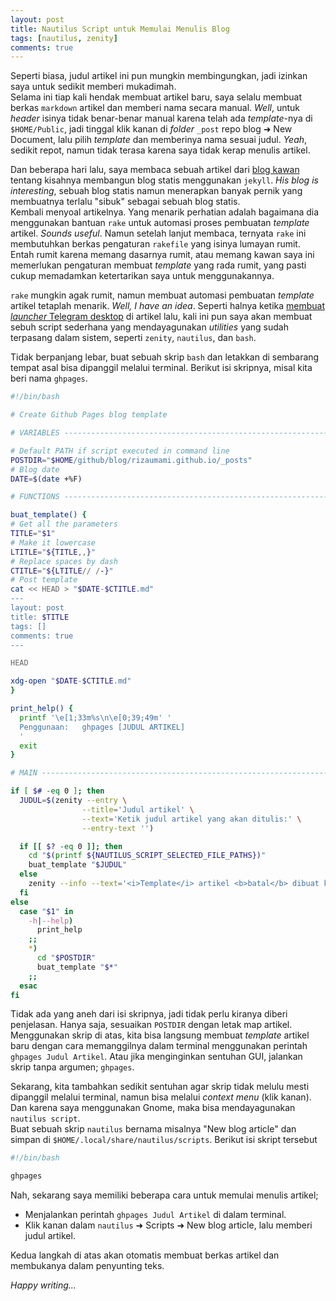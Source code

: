 ```yaml
---
layout: post
title: Nautilus Script untuk Memulai Menulis Blog
tags: [nautilus, zenity]
comments: true
---
```


Seperti biasa, judul artikel ini pun mungkin membingungkan, jadi izinkan saya untuk sedikit memberi mukadimah.  
Selama ini tiap kali hendak membuat artikel baru, saya selalu membuat berkas `markdown` artikel dan memberi nama secara manual. _Well_, untuk _header_ isinya tidak benar-benar manual karena telah ada _template_-nya di `$HOME/Public`, jadi tinggal klik kanan di _folder_ `_post` repo blog ➜ New Document, lalu pilih _template_ dan memberinya nama sesuai judul. _Yeah_, sedikit repot, namun tidak terasa karena saya tidak kerap menulis artikel.

Dan beberapa hari lalu, saya membaca sebuah artikel dari [blog kawan](https://linhub.io/ruby/2017/04/23/mudah-memasang-ruby/) tentang kisahnya membangun blog statis menggunakan `jekyll`. _His blog is interesting_, sebuah blog statis namun menerapkan banyak pernik yang membuatnya terlalu "sibuk" sebagai sebuah blog statis.  
Kembali menyoal artikelnya. Yang menarik perhatian adalah bagaimana dia menggunakan bantuan `rake` untuk automasi proses pembuatan _template_ artikel. _Sounds useful_. Namun setelah lanjut membaca, ternyata `rake` ini membutuhkan berkas pengaturan `rakefile` yang isinya lumayan rumit. Entah rumit karena memang dasarnya rumit, atau memang kawan saya ini memerlukan pengaturan membuat _template_ yang rada rumit, yang pasti cukup memadamkan ketertarikan saya untuk menggunakannya.

`rake` mungkin agak rumit, namun membuat automasi pembuatan _template_ artikel tetaplah menarik. _Well, I have an idea_. Seperti halnya ketika [membuat _launcher_ Telegram desktop](/2017/03/27/membuat-launcher-bagi-telegram-multi-akun/) di artikel lalu, kali ini pun saya akan membuat sebuh script sederhana yang mendayagunakan _utilities_ yang sudah terpasang dalam sistem, seperti `zenity`, `nautilus`, dan `bash`.  

Tidak berpanjang lebar, buat sebuah skrip `bash` dan letakkan di sembarang tempat asal bisa dipanggil melalui terminal. Berikut isi skripnya, misal kita beri nama `ghpages`.

```bash
#!/bin/bash

# Create Github Pages blog template

# VARIABLES --------------------------------------------------------------------

# Default PATH if script executed in command line
POSTDIR="$HOME/github/blog/rizaumami.github.io/_posts"
# Blog date
DATE=$(date +%F)

# FUNCTIONS --------------------------------------------------------------------

buat_template() {
# Get all the parameters
TITLE="$1"
# Make it lowercase
LTITLE="${TITLE,,}"
# Replace spaces by dash
CTITLE="${LTITLE// /-}"
# Post template
cat << HEAD > "$DATE-$CTITLE.md"
---
layout: post
title: $TITLE
tags: []
comments: true
---

HEAD

xdg-open "$DATE-$CTITLE.md"
}

print_help() {
  printf '\e[1;33m%s\n\e[0;39;49m' '
  Penggunaan:   ghpages [JUDUL ARTIKEL]
  '
  exit
}

# MAIN -------------------------------------------------------------------------

if [ $# -eq 0 ]; then
  JUDUL=$(zenity --entry \
                --title='Judul artikel' \
                --text='Ketik judul artikel yang akan ditulis:' \
                --entry-text '')

  if [[ $? -eq 0 ]]; then
    cd "$(printf ${NAUTILUS_SCRIPT_SELECTED_FILE_PATHS})"
    buat_template "$JUDUL"
  else
    zenity --info --text='<i>Template</i> artikel <b>batal</b> dibuat karena Anda tidak memasukkan judul artikel.'
  fi
else
  case "$1" in
    -h|--help)
      print_help
    ;;
    *)
      cd "$POSTDIR"
      buat_template "$*"
    ;;
  esac
fi
```
Tidak ada yang aneh dari isi skripnya, jadi tidak perlu kiranya diberi penjelasan. Hanya saja, sesuaikan `POSTDIR` dengan letak map artikel. Menggunakan skrip di atas, kita bisa langsung membuat _template_ artikel baru dengan cara memanggilnya dalam terminal menggunakan perintah `ghpages Judul Artikel`. Atau jika menginginkan sentuhan GUI, jalankan skrip tanpa argumen; `ghpages`.

Sekarang, kita tambahkan sedikit sentuhan agar skrip tidak melulu mesti dipanggil melalui terminal, namun bisa melalui _context menu_ (klik kanan). Dan karena saya menggunakan Gnome, maka bisa mendayagunakan `nautilus script`.  
Buat sebuah skrip `nautilus` bernama misalnya "New blog article" dan simpan di `$HOME/.local/share/nautilus/scripts`. Berikut isi skript tersebut

```bash
#!/bin/bash

ghpages
```

Nah, sekarang saya memiliki beberapa cara untuk memulai menulis artikel;
- Menjalankan perintah `ghpages Judul Artikel` di dalam terminal. 
- Klik kanan dalam `nautilus` ➜ Scripts ➜ New blog article, lalu memberi judul artikel.

Kedua langkah di atas akan otomatis membuat berkas artikel dan membukanya dalam penyunting teks.  

_Happy writing..._

